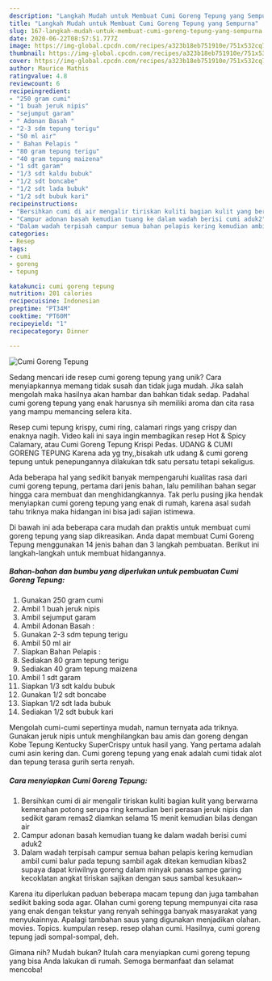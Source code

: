 ```yaml
---
description: "Langkah Mudah untuk Membuat Cumi Goreng Tepung yang Sempurna"
title: "Langkah Mudah untuk Membuat Cumi Goreng Tepung yang Sempurna"
slug: 167-langkah-mudah-untuk-membuat-cumi-goreng-tepung-yang-sempurna
date: 2020-06-22T08:57:51.777Z
image: https://img-global.cpcdn.com/recipes/a323b18eb751910e/751x532cq70/cumi-goreng-tepung-foto-resep-utama.jpg
thumbnail: https://img-global.cpcdn.com/recipes/a323b18eb751910e/751x532cq70/cumi-goreng-tepung-foto-resep-utama.jpg
cover: https://img-global.cpcdn.com/recipes/a323b18eb751910e/751x532cq70/cumi-goreng-tepung-foto-resep-utama.jpg
author: Maurice Mathis
ratingvalue: 4.8
reviewcount: 6
recipeingredient:
- "250 gram cumi"
- "1 buah jeruk nipis"
- "sejumput garam"
- " Adonan Basah "
- "2-3 sdm tepung terigu"
- "50 ml air"
- " Bahan Pelapis "
- "80 gram tepung terigu"
- "40 gram tepung maizena"
- "1 sdt garam"
- "1/3 sdt kaldu bubuk"
- "1/2 sdt boncabe"
- "1/2 sdt lada bubuk"
- "1/2 sdt bubuk kari"
recipeinstructions:
- "Bersihkan cumi di air mengalir tiriskan kuliti bagian kulit yang berwarna kemerahan potong serupa ring kemudian beri perasan jeruk nipis dan sedikit garam remas2 diamkan selama 15 menit kemudian bilas dengan air"
- "Campur adonan basah kemudian tuang ke dalam wadah berisi cumi aduk2"
- "Dalam wadah terpisah campur semua bahan pelapis kering kemudian ambil cumi balur pada tepung sambil agak ditekan kemudian kibas2 supaya dapat kriwilnya goreng dalam minyak panas sampe garing kecoklatan angkat tiriskan sajikan dengan saus sambal kesukaan~"
categories:
- Resep
tags:
- cumi
- goreng
- tepung

katakunci: cumi goreng tepung 
nutrition: 201 calories
recipecuisine: Indonesian
preptime: "PT34M"
cooktime: "PT60M"
recipeyield: "1"
recipecategory: Dinner

---
```



![Cumi Goreng Tepung](https://img-global.cpcdn.com/recipes/a323b18eb751910e/751x532cq70/cumi-goreng-tepung-foto-resep-utama.jpg)

Sedang mencari ide resep cumi goreng tepung yang unik? Cara menyiapkannya memang tidak susah dan tidak juga mudah. Jika salah mengolah maka hasilnya akan hambar dan bahkan tidak sedap. Padahal cumi goreng tepung yang enak harusnya sih memiliki aroma dan cita rasa yang mampu memancing selera kita.

Resep cumi tepung krispy, cumi ring, calamari rings yang crispy dan enaknya nagih. Video kali ini saya ingin membagikan resep Hot &amp; Spicy Calamary, atau Cumi Goreng Tepung Krispi Pedas. UDANG &amp; CUMI GORENG TEPUNG Karena ada yg tny,,bisakah utk udang &amp; cumi goreng tepung untuk penepungannya dilakukan tdk satu persatu tetapi sekaligus.

Ada beberapa hal yang sedikit banyak mempengaruhi kualitas rasa dari cumi goreng tepung, pertama dari jenis bahan, lalu pemilihan bahan segar hingga cara membuat dan menghidangkannya. Tak perlu pusing jika hendak menyiapkan cumi goreng tepung yang enak di rumah, karena asal sudah tahu triknya maka hidangan ini bisa jadi sajian istimewa.


Di bawah ini ada beberapa cara mudah dan praktis untuk membuat cumi goreng tepung yang siap dikreasikan. Anda dapat membuat Cumi Goreng Tepung menggunakan 14 jenis bahan dan 3 langkah pembuatan. Berikut ini langkah-langkah untuk membuat hidangannya.

<!--inarticleads1-->

##### Bahan-bahan dan bumbu yang diperlukan untuk pembuatan Cumi Goreng Tepung:

1. Gunakan 250 gram cumi
1. Ambil 1 buah jeruk nipis
1. Ambil sejumput garam
1. Ambil  Adonan Basah :
1. Gunakan 2-3 sdm tepung terigu
1. Ambil 50 ml air
1. Siapkan  Bahan Pelapis :
1. Sediakan 80 gram tepung terigu
1. Sediakan 40 gram tepung maizena
1. Ambil 1 sdt garam
1. Siapkan 1/3 sdt kaldu bubuk
1. Gunakan 1/2 sdt boncabe
1. Siapkan 1/2 sdt lada bubuk
1. Sediakan 1/2 sdt bubuk kari


Mengolah cumi-cumi sepertinya mudah, namun ternyata ada triknya. Gunakan jeruk nipis untuk menghilangkan bau amis dan goreng dengan Kobe Tepung Kentucky SuperCrispy untuk hasil yang. Yang pertama adalah cumi asin kering dan. Cumi goreng tepung yang enak adalah cumi tidak alot dan tepung terasa gurih serta renyah. 

<!--inarticleads2-->

##### Cara menyiapkan Cumi Goreng Tepung:

1. Bersihkan cumi di air mengalir tiriskan kuliti bagian kulit yang berwarna kemerahan potong serupa ring kemudian beri perasan jeruk nipis dan sedikit garam remas2 diamkan selama 15 menit kemudian bilas dengan air
1. Campur adonan basah kemudian tuang ke dalam wadah berisi cumi aduk2
1. Dalam wadah terpisah campur semua bahan pelapis kering kemudian ambil cumi balur pada tepung sambil agak ditekan kemudian kibas2 supaya dapat kriwilnya goreng dalam minyak panas sampe garing kecoklatan angkat tiriskan sajikan dengan saus sambal kesukaan~


Karena itu diperlukan paduan beberapa macam tepung dan juga tambahan sedikit baking soda agar. Olahan cumi goreng tepung mempunyai cita rasa yang enak dengan tekstur yang renyah sehingga banyak masyarakat yang menyukainnya. Apalagi tambahan saus yang digunakan menjadikan olahan. movies. Topics. kumpulan resep. resep olahan cumi. Hasilnya, cumi goreng tepung jadi sompal-sompal, deh. 

Gimana nih? Mudah bukan? Itulah cara menyiapkan cumi goreng tepung yang bisa Anda lakukan di rumah. Semoga bermanfaat dan selamat mencoba!
